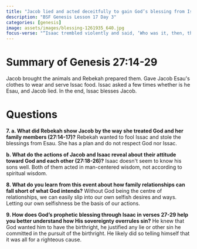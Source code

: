 ```yaml
---
title: "Jacob lied and acted deceitfully to gain God’s blessing from Isaac"
description: "BSF Genesis Lesson 17 Day 3"
categories: [genesis]
image: assets/images/blessing-1261935_640.jpg
focus-verse: "“Isaac trembled violently and said, ‘Who was it, then, that hunted game and brought it to me? I ate it just before you came, and I blessed him—and indeed he will be blessed!’ ” – Genesis 27:33"
---
```


# Summary of Genesis 27:14-29

Jacob brought the animals and Rebekah prepared them. Gave Jacob Esau's clothes to wear and serve Issac food. Issac asked a few times whether is he Esau, and Jacob lied. In the end, Issac blesses Jacob.

# Questions

**7. a. What did Rebekah show Jacob by the way she treated God and her family members (27:14-17)?** Rebekah wanted to fool Issac and stole the blessings from Esau. She has a plan and do not respect God nor Issac.

**b. What do the actions of Jacob and Isaac reveal about their attitude toward God and each other (27:18-26)?** Isaac doesn't seem to know his sons well. Both of them acted in man-centered wisdom, not according to spiritual wisdom.

**8. What do you learn from this event about how family relationships can fall short of what God intends?** Without God being the centre of relationships, we can easily slip into our own selfish desires and ways. Letting our own selfishness be the basis of our actions.

**9. How does God’s prophetic blessing through Isaac in verses 27-29 help you better understand how His sovereignty overrules sin?** He knew that God wanted him to have the birthright, he justified any lie or other sin he committed in the pursuit of the birthright. He likely did so telling himself that it was all for a righteous cause.
